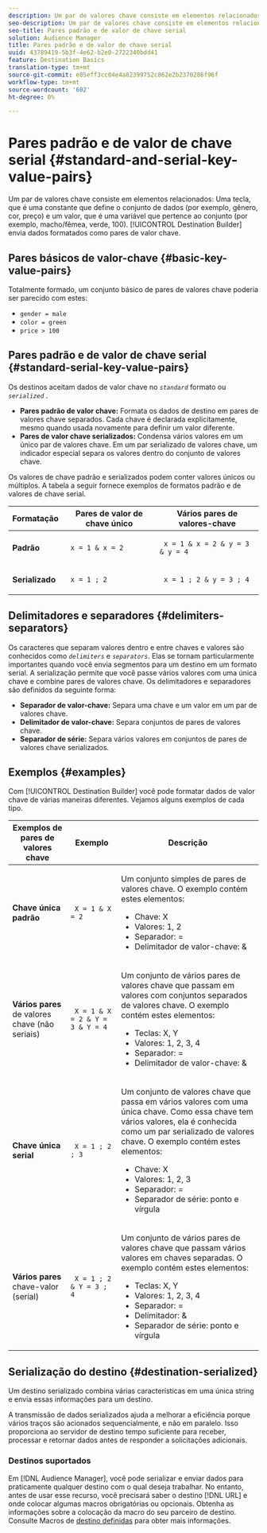 ```yaml
---
description: Um par de valores chave consiste em elementos relacionados Uma chave, que é uma constante que define o conjunto de dados (por exemplo, gênero, cor, preço) e um valor, que é uma variável que pertence ao conjunto (por exemplo, macho/fêmea, verde, 100). O Construtor de destino envia dados formatados como pares de valores chave.
seo-description: Um par de valores chave consiste em elementos relacionados Uma chave, que é uma constante que define o conjunto de dados (por exemplo, gênero, cor, preço) e um valor, que é uma variável que pertence ao conjunto (por exemplo, macho/fêmea, verde, 100). O Construtor de destino envia dados formatados como pares de valores chave.
seo-title: Pares padrão e de valor de chave serial
solution: Audience Manager
title: Pares padrão e de valor de chave serial
uuid: 43789419-5b3f-4e62-b2e0-2722340bdd41
feature: Destination Basics
translation-type: tm+mt
source-git-commit: e05eff3cc04e4a82399752c862e2b2370286f96f
workflow-type: tm+mt
source-wordcount: '602'
ht-degree: 0%

---
```



# Pares padrão e de valor de chave serial {#standard-and-serial-key-value-pairs}

Um par de valores chave consiste em elementos relacionados: Uma tecla, que é uma constante que define o conjunto de dados (por exemplo, gênero, cor, preço) e um valor, que é uma variável que pertence ao conjunto (por exemplo, macho/fêmea, verde, 100). [!UICONTROL Destination Builder] envia dados formatados como pares de valor chave.

## Pares básicos de valor-chave {#basic-key-value-pairs}

Totalmente formado, um conjunto básico de pares de valores chave poderia ser parecido com estes:

* `gender = male`
* `color = green`
* `price > 100`

## Pares padrão e de valor de chave serial {#standard-serial-key-value-pairs}

Os destinos aceitam dados de valor chave no *`standard`* formato ou *`serialized`* .

* **Pares padrão de valor chave:** Formata os dados de destino em pares de valores chave separados. Cada chave é declarada explicitamente, mesmo quando usada novamente para definir um valor diferente.
* **Pares de valor chave serializados:** Condensa vários valores em um único par de valores chave. Em um par serializado de valores chave, um indicador especial separa os valores dentro do conjunto de valores chave.

Os valores de chave padrão e serializados podem conter valores únicos ou múltiplos. A tabela a seguir fornece exemplos de formatos padrão e de valores de chave serial.

<table id="table_7895B1E800934117A19A96380F0CF91B"> 
 <thead> 
  <tr> 
   <th colname="col1" class="entry"> Formatação </th>
   <th colname="col2" class="entry"> Pares de valor de chave único </th>
   <th colname="col3" class="entry"> Vários pares de valores-chave </th>
  </tr>
 </thead>
 <tbody> 
  <tr> 
   <td colname="col1"> <p> <b>Padrão</b> </p> </td>
   <td colname="col2"> <p> <code> x = 1 &amp; x = 2 </code> </p> </td>
   <td colname="col3"> <p> <code> x = 1 &amp; x = 2 &amp; y = 3 &amp; y = 4 </code> </p> </td>
  </tr>
  <tr> 
   <td colname="col1"> <p> <b>Serializado</b> </p> </td> 
   <td colname="col2"> <p> <code> x = 1 ; 2 </code> </p> </td> 
   <td colname="col3"> <p> <code> x = 1 ; 2 &amp; y = 3 ; 4 </code> </p> </td>
  </tr>
 </tbody>
</table>

## Delimitadores e separadores {#delimiters-separators}

Os caracteres que separam valores dentro e entre chaves e valores são conhecidos como *`delimiters`* e *`separators`*. Elas se tornam particularmente importantes quando você envia segmentos para um destino em um formato serial. A serialização permite que você passe vários valores com uma única chave e combine pares de valores chave. Os delimitadores e separadores são definidos da seguinte forma:

* **Separador de valor-chave:** Separa uma chave e um valor em um par de valores chave.
* **Delimitador de valor-chave:** Separa conjuntos de pares de valores chave.
* **Separador de série:** Separa vários valores em conjuntos de pares de valores chave serializados.

## Exemplos {#examples}

Com [!UICONTROL Destination Builder] você pode formatar dados de valor chave de várias maneiras diferentes. Vejamos alguns exemplos de cada tipo.

<table id="table_C2FBDC887C8C4CC88B1B2A7CF8E2795F"> 
 <thead> 
  <tr> 
   <th colname="col1" class="entry"> Exemplos de pares de valores chave </th> 
   <th colname="col2" class="entry"> Exemplo </th> 
   <th colname="col3" class="entry"> Descrição </th> 
  </tr> 
 </thead>
 <tbody> 
  <tr> 
   <td colname="col1"> <p> <b>Chave única padrão</b> </p> </td> 
   <td colname="col2"> <p> <code> X = 1 &amp; X = 2 </code> </p> </td> 
   <td colname="col3"> <p>Um conjunto simples de pares de valores chave. O exemplo contém estes elementos: </p> 
    <ul id="ul_28C0CB005B264373926CA5D7418EE845"> 
     <li id="li_B6D300DBA9064F0BA743BA9B04339511">Chave: X </li> 
     <li id="li_9A1C98D5C9124FF1B4F032668576C03A">Valores: 1, 2 </li> 
     <li id="li_1D2828328E554176846C94F6140C0CBF">Separador: = </li> 
     <li id="li_0C6A70A0D9534611ACC98A0FD3693587">Delimitador de valor-chave: &amp; </li> 
    </ul> </td> 
  </tr> 
  <tr> 
   <td colname="col1"> <p> <b>Vários pares</b> de valores chave (não seriais) </p> </td> 
   <td colname="col2"> <p> <code> X = 1 &amp; X = 2 &amp; Y = 3 &amp; Y = 4 </code> </p> </td> 
   <td colname="col3"> <p>Um conjunto de vários pares de valores chave que passam em valores com conjuntos separados de valores chave. O exemplo contém estes elementos: </p> 
    <ul id="ul_7FB22A43B435463D9F209067FF2C3619"> 
     <li id="li_7487657F6C2F48F5A4C4C9F9E8FB3B4B">Teclas: X, Y </li> 
     <li id="li_B828CF81DAB8443FBB2EDF6538A63B3C">Valores: 1, 2, 3, 4 </li> 
     <li id="li_EA4C95F6C93D435EB79237E38CE6F011">Separador: = </li> 
     <li id="li_45984AE2B581498299054BA5276D461D">Delimitador de valor-chave: &amp; </li> 
    </ul> </td> 
  </tr> 
  <tr> 
   <td colname="col1"> <p> <b>Chave única serial</b> </p> </td> 
   <td colname="col2"> <p> <code> X = 1 ; 2 ; 3 </code> </p> </td> 
   <td colname="col3"> <p>Um conjunto de valores chave que passa em vários valores com uma única chave. Como essa chave tem vários valores, ela é conhecida como um par serializado de valores chave. O exemplo contém estes elementos: </p> 
    <ul id="ul_69C4C662B9BD4F77BB940D921B316CCF"> 
     <li id="li_718BEC527E69417C9F88D3DBD3357A28">Chave: X </li> 
     <li id="li_659DCBBFB4024AC2B9C4E74D2A86648D">Valores: 1, 2, 3 </li> 
     <li id="li_9A890233C6F84085A7BD5EA4D044E3CC">Separador: = </li> 
     <li id="li_AFC0426EA6044F8BAFD915FCB3808FBA">Separador de série: ponto e vírgula </li> 
    </ul> </td> 
  </tr> 
  <tr> 
   <td colname="col1"> <p> <b>Vários pares</b> chave-valor (serial) </p> </td> 
   <td colname="col2"> <p> <code> X = 1 ; 2 &amp; Y = 3 ; 4 </code> </p> </td> 
   <td colname="col3"> <p>Um conjunto de vários pares de valores chave que passam vários valores em chaves separadas. O exemplo contém estes elementos: </p> 
    <ul id="ul_CB50133B2E944818B9F2A0586EF69774"> 
     <li id="li_FD3D7ECC2BF046E99B1ED0B73EFE341F">Teclas: X, Y </li> 
     <li id="li_2BADC98C4CE74BBBBA1DC446D24615AC">Valores: 1, 2, 3, 4 </li> 
     <li id="li_4125435175AD4A43A44B980B28F32364">Separador: = </li> 
     <li id="li_48CFC279B2514F4FB2935B05FC7F287A">Delimitador: &amp; </li> 
     <li id="li_576C731F2FAF47FD92F55345CD6D36A0">Separador de série: ponto e vírgula </li> 
    </ul> </td> 
  </tr> 
 </tbody> 
</table>

## Serialização do destino {#destination-serialized}

Um destino serializado combina várias características em uma única string e envia essas informações para um destino.

<!-- c_dest_serialized.xml -->

A transmissão de dados serializados ajuda a melhorar a eficiência porque vários traços são acionados sequencialmente, e não em paralelo. Isso proporciona ao servidor de destino tempo suficiente para receber, processar e retornar dados antes de responder a solicitações adicionais.

### Destinos suportados

Em [!DNL Audience Manager], você pode serializar e enviar dados para praticamente qualquer destino com o qual deseja trabalhar. No entanto, antes de usar esse recurso, você precisará saber o destino [!DNL URL] e onde colocar algumas macros obrigatórias ou opcionais. Obtenha as informações sobre a colocação da macro do seu parceiro de destino. Consulte Macros de [destino definidas](../../features/destinations/destination-macros.md#destination-macros-defined) para obter mais informações.